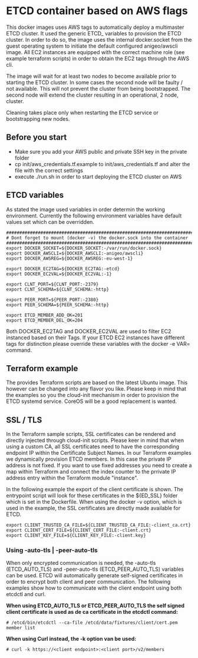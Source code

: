 # ETCD container based on AWS flags
This docker images uses AWS tags to automatically deploy a multimaster ETCD cluster. It used the generic ETCD_ variables to provision the ETCD cluster.
In order to do so, the image uses the internal docker.socket from the guest operating system to initiate the default configured anigeo/awscli image.
All EC2 instances are equipped with the correct machine role (see example terraform scripts) in order to obtain the EC2 tags through the AWS cli.

The image will wait for at least two nodes to become available prior to starting the ETCD cluster. In some cases the second node will be faulty / not 
available. This will not prevent the cluster from being bootstrapped. The second node will extend the cluster resulting in an operational, 2 node, cluster.

Cleaning takes place only when restarting the ETCD service or bootstrapping new nodes.

## Before you start
* Make sure you add your AWS public and private SSH key in the private folder
* cp init/aws_credentials.tf.example to init/aws_credentials.tf and alter the file with the correct settings
* execute ./run.sh in order to start deploying the ETCD cluster on AWS

## ETCD variables
As stated the image used variables in order determin the working environment. Currently the following environment variables have default values
set which can be overridden.
```
##############################################################################
# Dont forget to mount (docker -v) the docker.sock into the container
##############################################################################
export DOCKER_SOCKET=${DOCKER_SOCKET:-/var/run/docker.sock}
export DOCKER_AWSCLI=${DOCKER_AWSCLI:-anigeo/awscli}
export DOCKER_AWSREG=${DOCKER_AWSREG:-eu-west-1}

export DOCKER_EC2TAG=${DOCKER_EC2TAG:-etcd}
export DOCKER_EC2VAL=${DOCKER_EC2VAL:-1}

export CLNT_PORT=${CLNT_PORT:-2379}
export CLNT_SCHEMA=${CLNT_SCHEMA:-http}

export PEER_PORT=${PEER_PORT:-2380}
export PEER_SCHEMA=${PEER_SCHEMA:-http}

export ETCD_MEMBER_ADD_OK=201
export ETCD_MEMBER_DEL_OK=204
```

Both DOCKER_EC2TAG and DOCKER_EC2VAL are used to filter EC2 instanced based on their Tags. If your ETCD EC2 instances have different tags for distinction
please override these variables with the docker -e VAR= command.

## Terraform example
The provides Terraform scripts are based on the latest Ubuntu image. This however can be changed into any flavor you like. Please keep in mind that 
the examples so you the cloud-init mechanism in order to provision the ETCD systemd service. CoreOS will be a good replacement is wanted.

## SSL / TLS
In the Terraform sample scripts, SSL certificates can be rendered and directly injected through cloud-init scripts. Please keer in mind that when using
a custom CA, all SSL certificates need to have the corresponding endpoint IP within the Certificate Subject Names. In our Terraform examples we 
dynamically provision ETCD members. In this case the private IP address is not fixed. If you want to use fixed addresses you need to create a map 
within Terraform and connect the index counter to the prrivate IP address entry within the Terraform module "instance".

In the following example the export of the client certificate is shown. The entrypoint script will look for these certificates in the ${ED_SSL} folder
which is set in the Dockerfile. When using the docker -v option, which is used in the example, the SSL certificates are directly made available for ETCD.
```
export CLIENT_TRUSTED_CA_FILE=${CLIENT_TRUSTED_CA_FILE:-client_ca.crt}
export CLIENT_CERT_FILE=${CLIENT_CERT_FILE:-client.crt}
export CLIENT_KEY_FILE=${CLIENT_KEY_FILE:-client.key}
```

### Using -auto-tls | -peer-auto-tls
When only encrypted communication is needed, the -auto-tls (ETCD_AUTO_TLS) and -peer-auto-tls (ETCD_PEER_AUTO_TLS) variables can be used.
ETCD will automatically generate self-signed certificates in order to encrypt both client and peer communication. The following examples
show how to communicate with the client endpoint using both etcdctl and curl.

**When using ETCD_AUTO_TLS or ETCD_PEER_AUTO_TLS the self signed client certificate is used as de ca certificate in the etcdctl command:**
```
# /etcd/bin/etcdctl --ca-file /etcd/data/fixtures/client/cert.pem member list
```

**When using Curl instead, the -k option van be used:**
```
# curl -k https://<client endpoint>:<client port>/v2/members
```

